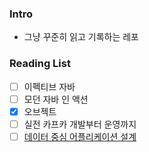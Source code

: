 ### Intro
- 그냥 꾸준히 읽고 기록하는 레포

### Reading List
- [ ] 이펙티브 자바
- [ ] 모던 자바 인 액션
- [X] 오브젝트
- [ ] 실전 카프카 개발부터 운영까지
- [ ] [데이터 중심 어플리케이션 설계](https://github.com/weekly-book-study/designing-data-intensive-applications)
